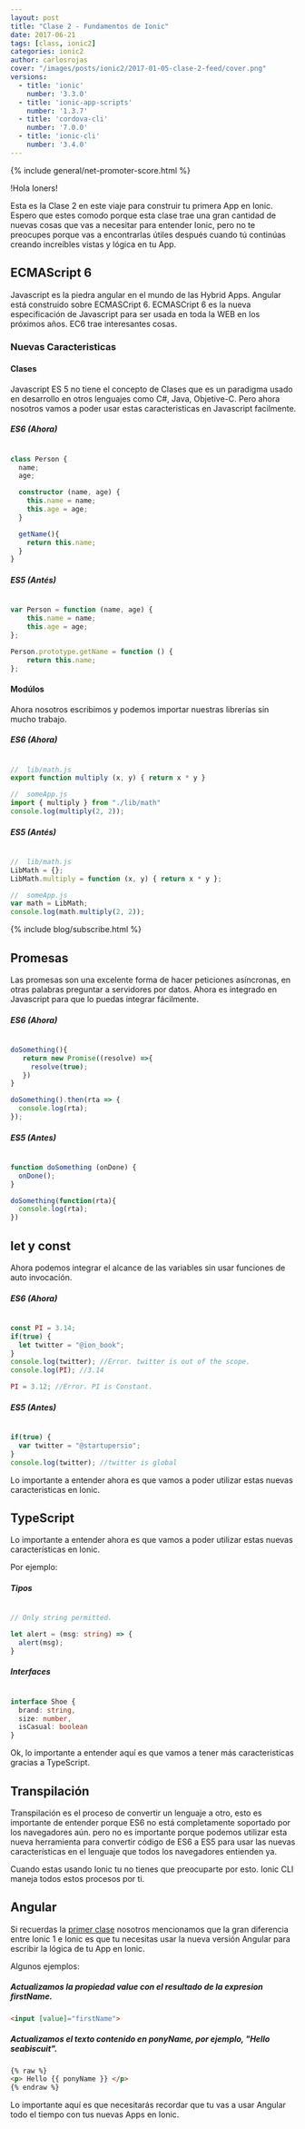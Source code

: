 ```yaml
---
layout: post
title: "Clase 2 - Fundamentos de Ionic"
date: 2017-06-21
tags: [class, ionic2]
categories: ionic2
author: carlosrojas
cover: "/images/posts/ionic2/2017-01-05-clase-2-feed/cover.png"
versions:
  - title: 'ionic'
    number: '3.3.0'
  - title: 'ionic-app-scripts'
    number: '1.3.7'
  - title: 'cordova-cli'
    number: '7.0.0'
  - title: 'ionic-cli'
    number: '3.4.0'
---
```


<amp-img width="1024" height="512" layout="responsive" src="/images/posts/ionic2/2017-01-05-clase-2-feed/cover.png"></amp-img> 

{% include general/net-promoter-score.html %} 

!Hola Ioners!

Esta es la Clase 2 en este viaje para construir tu primera App en Ionic. Espero que estes comodo porque esta clase trae una gran cantidad de nuevas cosas que vas a necesitar para entender Ionic, pero no te preocupes porque vas a encontrarlas útiles después cuando tú continúas creando increíbles vistas y lógica en tu App.

## ECMAScript 6

<amp-img width="1024" height="512" layout="responsive" src="/images/posts/ionic2/2017-01-05-clase-2-feed/es6.png" alt=""></amp-img>

Javascript es la piedra angular en el mundo de las Hybrid Apps. Angular está construido sobre ECMASCript 6. ECMASCript 6 es la nueva especificación de Javascript para ser usada en toda la WEB en los próximos años. EC6 trae interesantes cosas.

### Nuevas Caracteristicas

#### Clases

Javascript ES 5 no tiene el concepto de Clases que es un paradigma usado en desarrollo en otros lenguajes como C#, Java, Objetive-C. Pero ahora nosotros vamos a poder usar estas caracteristicas en Javascript facilmente.

##### ES6 (Ahora)

```ts

class Person {
  name;
  age;

  constructor (name, age) {
    this.name = name;
    this.age = age;
  }

  getName(){
    return this.name;
  }
}
```

##### ES5 (Antés)

```js

var Person = function (name, age) {
    this.name = name;
    this.age = age;
};

Person.prototype.getName = function () {
    return this.name;
};

```

#### Modúlos

Ahora nosotros escribimos y podemos importar nuestras librerías sin mucho trabajo.

##### ES6 (Ahora)

```ts

//  lib/math.js
export function multiply (x, y) { return x * y }

//  someApp.js
import { multiply } from "./lib/math"
console.log(multiply(2, 2));

```

##### ES5 (Antés)

```js

//  lib/math.js
LibMath = {};
LibMath.multiply = function (x, y) { return x * y };

//  someApp.js
var math = LibMath;
console.log(math.multiply(2, 2));

```

{% include blog/subscribe.html %}

## Promesas

Las promesas son una excelente forma de hacer peticiones asíncronas, en otras palabras preguntar a servidores por datos. Ahora es integrado en Javascript para que lo puedas integrar fácilmente.

##### ES6 (Ahora)

```ts

doSomething(){
   return new Promise((resolve) =>{
     resolve(true);
   })
}

doSomething().then(rta => {
  console.log(rta);
});

```

##### ES5 (Antes)

```js

function doSomething (onDone) {
  onDone();
}

doSomething(function(rta){
  console.log(rta);
})

```

## let y const

Ahora podemos integrar el alcance de las variables sin usar funciones de auto invocación.

##### ES6 (Ahora)

```ts

const PI = 3.14;
if(true) {
  let twitter = "@ion_book";
}
console.log(twitter); //Error. twitter is out of the scope.
console.log(PI); //3.14

PI = 3.12; //Error. PI is Constant.

```

##### ES5 (Antes)

```js

if(true) {
  var twitter = "@startupersio";
}
console.log(twitter); //twitter is global

```

Lo importante a entender ahora es que vamos a poder utilizar estas nuevas caracteristicas en Ionic.

## TypeScript

<amp-img width="1024" height="512" layout="responsive" src="/images/posts/ionic2/2017-01-05-clase-2-feed/ts.jpg" alt=""></amp-img>
 
Lo importante a entender ahora es que vamos a poder utilizar estas nuevas características en Ionic.

Por ejemplo:

##### Tipos

```ts

// Only string permitted.

let alert = (msg: string) => {
  alert(msg);
}

```

##### Interfaces

```ts

interface Shoe {
  brand: string,
  size: number,
  isCasual: boolean
}
```

Ok, lo importante a entender aquí es que vamos a tener más caracteristicas gracias a TypeScript.

## Transpilación

Transpilación es el proceso de convertir un lenguaje a otro, esto es importante de entender porque ES6 no está completamente soportado por los navegadores aún. pero no es importante porque podemos utilizar esta nueva herramienta para convertir
código de ES6 a ES5 para usar las nuevas características en el lenguaje que todos los navegadores entienden ya.
 
Cuando estas usando Ionic tu no tienes que preocuparte por esto. Ionic CLI maneja todos estos procesos por ti.

## Angular

<amp-img width="1746" height="868" layout="responsive" src="/images/posts/ionic2/2017-01-05-clase-2-feed/angular.png" alt=""></amp-img>

Si recuerdas la [primer clase](http://j.mp/2iKqoeV) nosotros mencionamos que la gran diferencia entre Ionic 1 e Ionic es que tu necesitas usar la nueva versión Angular para escribir la lógica de tu App en Ionic.

Algunos ejemplos:

##### Actualizamos la propiedad value con el resultado de la expresion firstName.

```html
<input [value]="firstName">
```

#####  Actualizamos el texto contenido en ponyName, por ejemplo, "Hello seabiscuit".

```html
{% raw %}
<p> Hello {{ ponyName }} </p>
{% endraw %}
```

Lo importante aquí es que necesitarás recordar que tu vas a usar Angular todo el tiempo con tus nuevas Apps en Ionic.
